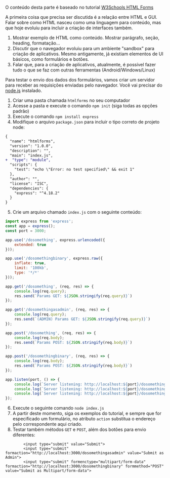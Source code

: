 O conteúdo desta parte é baseado no tutorial [W3Schools HTML Forms](https://www.w3schools.com/html/html_forms.asp)

A primeira coisa que precisa ser discutida é a relação entre HTML e GUI. Falar sobre como HTML nasceu como uma linguagem para conteúdo, mas que hoje evoluiu para incluir a criação de interfaces também.

1. Mostrar exemplo de HTML como conteúdo. Mostrar parágrafo, seção, heading, formatação...
2. Discutir que o navegador evoluiu para um ambiente "sandbox" para criação de aplicativos. Mesmo antigamente, já existiam elementos de UI básicos, como formulários e botões.
3. Falar que, para a criação de aplicativos, atualmente, é possível fazer tudo o que se faz com outras ferramentas (Android/Windows/Linux)

Para testar o envio dos dados dos formulários, vamos criar um servidor para receber as requisições enviadas pelo navegador. Você vai precisar do [node.js](nodejs.org) instalado.

1. Criar uma pasta chamada `htmlforms` no seu computador
2. Acesse a pasta e execute o comando `npm init` (siga todas as opções padrão)
3. Execute o comando `npm install express`
4. Modifique o arquivo `package.json` para incluir o tipo correto de projeto node:

```diff
{
  "name": "htmlforms",
  "version": "1.0.0",
  "description": "",
  "main": "index.js",
+  "type": "module",
  "scripts": {
    "test": "echo \"Error: no test specified\" && exit 1"
  },
  "author": "",
  "license": "ISC",
  "dependencies": {
    "express": "^4.18.2"
  }
}
```
5. Crie um arquivo chamado `index.js` com o seguinte conteúdo:

```js
import express from 'express';
const app = express();
const port = 3000;

app.use('/dosomething', express.urlencoded({
    extended: true
}));

app.use('/dosomethingbinary', express.raw({
    inflate: true,
    limit: '100kb',
    type: '*/*'
}));

app.get('/dosomething', (req, res) => {
    console.log(req.query);
    res.send(`Params GET: ${JSON.stringify(req.query)}`)
});

app.get('/dosomethingasadmin', (req, res) => {
    console.log(req.query);
    res.send(`(ADMIN) Params GET: ${JSON.stringify(req.query)}`)
});

app.post('/dosomething', (req, res) => {
    console.log(req.body);
    res.send(`Params POST: ${JSON.stringify(req.body)}`)
});

app.post('/dosomethingbinary', (req, res) => {
    console.log(req.body);
    res.send(`Params POST: ${JSON.stringify(req.body)}`)
});

app.listen(port, () => {
    console.log(`Server listening: http://localhost:${port}/dosomething`)
    console.log(`Server listening: http://localhost:${port}/dosomethingasadmin`)
    console.log(`Server listening: http://localhost:${port}/dosomethingbinary`)
});
```

6. Execute o seguinte comando `node index.js`
7. A partir deste momento, siga os exemplos do tutorial, e sempre que for especificado um formulário, no atributo `action` substitua o endereço pelo correspondente aqui criado.
8. Testar também métodos `GET` e `POST`, além dos botões para envio diferentes:

```
        <input type="submit" value="Submit">
        <input type="submit" formaction="http://localhost:3000/dosomethingasadmin" value="Submit as Admin">
        <input type="submit" formenctype="multipart/form-data" formaction="http://localhost:3000/dosomethingbinary" formmethod="POST" value="Submit as Multipart/form-data">
```
